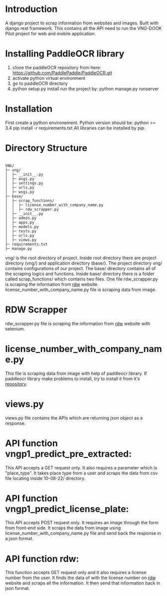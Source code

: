 # Introduction
A django project to scrap information from websites and images. Built with django rest framework. This contains all the API need to run the VNG-DOOK Pilot project for web and mobile application.
# Installing PaddleOCR library
1. clone the paddleOCR repository from here: https://github.com/PaddlePaddle/PaddleOCR.git
2. activate python virtual environment
3. go to paddleOCR directory
4.  python setup.py install
run the project by: python manage.py runserver
# Installation
First create a python environement.
Python version should be: python >= 3.4
pip install -r requirements.txt
All libraries can be installed by pip.

# Directory Structure
```

VNG/
├─ vng/
│  ├─ __init__.py
│  ├─ asgi.py
│  ├─ settings.py
│  ├─ urls.py
│  ├─ wsgi.py
├─ base/
│  ├─ scrap_functions/
│  │  ├─ license_number_with_company_name.py
│  │  ├─ rdw_scrapper.py
│  ├─ __init__.py
│  ├─ admin.py
│  ├─ apps.py
│  ├─ models.py
│  ├─ tests.py
│  ├─ urls.py
│  ├─ views.py
├─ requirements.txt
├─ manage.py
```

vng/ is the root directory of project. Inside root directory there are project directory (vng/) and application directory (base/).
The project directory vng/ contains configurations of our project.
The base/ directory contains all of the scraping logics and functions. Inside base/ directory there is a folder called scrap_functions/ which contains two files.
One file rdw_scrapper.py is scraping the information from [rdw](https://ovi.rdw.nl/default.aspx) website. license_number_with_company_name.py file is scraping data from image.
# RDW Scrapper
rdw_scrapper.py file is scraping the information from [rdw](https://ovi.rdw.nl/default.aspx) website with selenium. 
# license_number_with_company_name.py
This file is scraping data from image with help of paddleocr library. If paddleocr library make problems to install, try to install it from it's [repository](https://github.com/PaddlePaddle/PaddleOCR).
# views.py
views.py file contains the APIs which are returning json object as a response. 
# API function vngp1_predict_pre_extracted:
This API accepts a GET request only. It also requires a parameter which is "place_type". It takes place type from a user and scraps the data from csv file locating inside 10-08-22/ directory. 
# API function vngp1_predict_license_plate:
This API accepts POST request only. It requires an image through the form from front-end side. It scraps the data from image using license_number_with_company_name.py file and send back the response in a json format.
# API function rdw:
This function accepts GET request only and it also requires a license number from the user. It finds the data of with the license number on [rdw](https://ovi.rdw.nl/default.aspx) website and scraps all the information. It then send that information back in json format.
